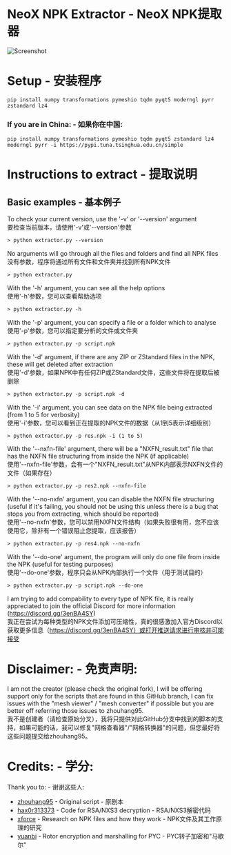 # NeoX NPK Extractor - NeoX NPK提取器

![Screenshot](https://github.com/user-attachments/assets/0d742699-4269-497c-95bf-ab2c1c3b1460)

# Setup - 安装程序
```
pip install numpy transformations pymeshio tqdm pyqt5 moderngl pyrr zstandard lz4
```
### If you are in China: - 如果你在中国:
```
pip install numpy transformations pymeshio tqdm pyqt5 zstandard lz4 moderngl pyrr -i https://pypi.tuna.tsinghua.edu.cn/simple
```

# Instructions to extract - 提取说明
## Basic examples - 基本例子

To check your current version, use the '-v' or '--version' argument<br>
要检查当前版本，请使用'-v'或'--version'参数
```txt
> python extractor.py --version
```

No arguments will go through all the files and folders and find all NPK files<br>
没有参数，程序将通过所有文件和文件夹并找到所有NPK文件
```txt
> python extractor.py
```

With the '-h' argument, you can see all the help options<br>
使用'-h'参数，您可以查看帮助选项
```txt
> python extractor.py -h
```

With the '-p' argument, you can specify a file or a folder which to analyse<br>
使用'-p'参数，您可以指定要分析的文件或文件夹
```txt
> python extractor.py -p script.npk
```

With the '-d' argument, if there are any ZIP or ZStandard files in the NPK, these will get deleted after extraction<br>
使用'-d'参数，如果NPK中有任何ZIP或ZStandard文件，这些文件将在提取后被删除
```txt
> python extractor.py -p script.npk -d
```

With the '-i' argument, you can see data on the NPK file being extracted (from 1 to 5 for verbosity)<br>
使用'-i'参数，您可以看到正在提取的NPK文件的数据（从1到5表示详细级别）
```txt
> python extractor.py -p res.npk -i (1 to 5)
```

With the '--nxfn-file' argument, there will be a "NXFN_result.txt" file that has the NXFN file structuring from inside the NPK (if applicable)<br>
使用'--nxfn-file'参数，会有一个"NXFN_result.txt"从NPK内部表示NXFN文件的文件（如果存在）
```txt
> python extractor.py -p res2.npk --nxfn-file
```

With the '--no-nxfn' argument, you can disable the NXFN file structuring (useful if it's failing, you should not be using this unless there is a bug that stops you from extracting, which should be reported)<br>
使用'--no-nxfn'参数，您可以禁用NXFN文件结构（如果失败很有用，您不应该使用它，除非有一个错误阻止您提取，应该报告）
```txt
> python extractor.py -p res4.npk --no-nxfn
``` 

With the '--do-one' argument, the program will only do one file from inside the NPK (useful for testing purposes)<br>
使用'--do-one'参数，程序只会从NPK内部执行一个文件（用于测试目的）
```txt
> python extractor.py -p script.npk --do-one
```

I am trying to add compability to every type of NPK file, it is really appreciated to join the official Discord for more information (https://discord.gg/3enBA4SY)<br>
我正在尝试为每种类型的NPK文件添加可压缩性，真的很感激加入官方Discord以获取更多信息（https://discord.gg/3enBA4SY）或打开推送请求进行审核并可能接受

# Disclaimer: - 免责声明:
I am not the creator (please check the original fork), I will be offering support only for the scripts that are found in this GitHub branch, I can fix issues with the "mesh viewer" / "mesh converter" if possible but you are better off referring those issues to zhouhang95.<br>
我不是创建者（请检查原始分叉），我将只提供对此GitHub分支中找到的脚本的支持，如果可能的话，我可以修复"网格查看器"/"网格转换器"的问题，但您最好将这些问题提交给zhouhang95。

# Credits: - 学分:

Thank you to: - 谢谢这些人:
* [zhouhang95](https://github.com/zhouhang95/neox_tools) - Original script - 原剧本
* [hax0r313373](https://github.com/hax0r31337/denpk2) - Code for RSA/NXS3 decryption - RSA/NXS3解密代码
* [xforce](https://github.com/xforce/neox-tools) - Research on NPK files and how they work - NPK文件及其工作原理的研究
* [yuanbi](https://github.com/yuanbi/NeteaseUnpackTools) - Rotor encryption and marshalling for PYC - PYC转子加密和"马歇尔"

